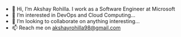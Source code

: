 - 👋 Hi, I’m Akshay Rohilla. I work as a Software Engineer at Microsoft
- 👀 I’m interested in DevOps and Cloud Computing...
- 💞️ I’m looking to collaborate on anything interesting...
- 📫 Reach me on akshayrohilla98@gmail.com

<!---
akshayrohilla/akshayrohilla is a ✨ special ✨ repository because its `README.md` (this file) appears on your GitHub profile.
You can click the Preview link to take a look at your changes.
--->
